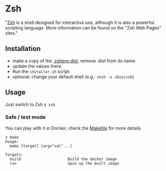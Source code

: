 # Zsh

"[Zsh](https://www.zsh.org/) is a shell designed for interactive use, although it is also a powerful scripting language. More information can be found on the "Zsh Web Pages" sites."

## Installation

- make a copy of the [.zshenv.dist](dotfiles/.zshenv.dist), remove .dist from its name
- update the values there
- Run the `installer.sh` script
- optional: change your default shell (e.g.: `chsh -s /bin/zsh`)

## Usage

Just switch to Zsh
`$ zsh`

### Safe / test mode

You can play with it in Docker, check the [Makefile](Makefile) for more details
```
❯ make
Usage:
  make [target] [arg="val"...]

Targets:
  build                     Build the docker image
  run                       Spin up the built image
```
